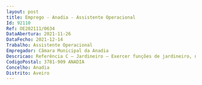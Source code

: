 ```yaml
--- 
layout: post
title: Emprego - Anadia - Assistente Operacional
Id: 92110
Ref: OE202111/0634
DataAbertura: 2021-11-26
DataFecho: 2021-12-14
Trabalho: Assistente Operacional
Empregador: Câmara Municipal da Anadia
Descricao: Referência C — Jardineiro — Exercer funções de jardineiro, nomeadamente, cultivar flores, árvores, arbustos ou outras plantas, semear relvados em parques ou jardins públicos, sendo o responsável por todas as operações inerentes ao normal desenvolvimento das culturas, à sua manutenção e conservação, tais como a preparação prévia do terreno, limpeza, rega, tutoragem, aplicação dos tratamentos fitossanitários mais adequados e proteção contra eventuais condições atmosféricas adversas. Proceder à limpeza e conservação dos arruamentos e canteiros. Quando existam viveiros de plantas, procede à cultura de sementes, bolbos, porta enxertos, arbustos, árvores e flores, ao ar livre ou em estufa, para propagação. Operar com os diversos instrumentos necessários à realização das tarefas inerentes à função de jardinagem. É responsável pela limpeza, afinação e lubrificação do equipamento mecânico. Proceder a pequenas reparações, providenciando em caso de avarias maiores o arranjo do material.
CodigoPostal: 3781-909 ANADIA
Concelho: Anadia
Distrito: Aveiro
--- 
```

